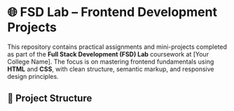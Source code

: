 # 🌐 FSD Lab – Frontend Development Projects

This repository contains practical assignments and mini-projects completed as part of the **Full Stack Development (FSD) Lab** coursework at [Your College Name]. The focus is on mastering frontend fundamentals using **HTML** and **CSS**, with clean structure, semantic markup, and responsive design principles.

## 📁 Project Structure

